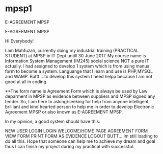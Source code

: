 # mpsp1
E-AGREEMENT MPSP

E-AGREEMENT MPSP

Hi Everybody!

I am Mahfuzah, currently doing my industrial training (PRACTICAL STUDENT) at MPSP in IT Dept untill 30 June 2017. My course name is Information System Management (IM245) social science NOT a pure IT actually. I had assigned to develop 1 system which is from using manual form to become a system. Languange that I learn and use is PHP,MYSQL and WAMP. Buttt....to develop this system I need helpp because I am not good at all in coding.

**The form name is Agreement Form which is always be used by Law deparment in MPSP as evidence between suppliers and MPSP signed any tender. So, I am here to asking/seeking for help from anyone intelligent, brilliant and kind hearted person to help me in order to develop Electronic Agreement MPSP or also known as E-AGREEMENT MPSP.

In my opinion, a good system should have this:

NEW USER LOGIN
LOGIN
WELCOME/HOME PAGE
AGREEMENT FORM
VIEW FORM
PRINT FORM AS EVIDENCE
LOGOUT
BUTT....im still loading to do all this. Hope that someone can help me to achieve my dream and goal thus I can finish my project during my practical with successful.
